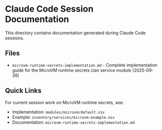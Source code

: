 # Claude Code Session Documentation

This directory contains documentation generated during Claude Code sessions.

## Files

- `microvm-runtime-secrets-implementation.md` - Complete implementation guide for the MicroVM runtime secrets clan service module (2025-09-26)

## Quick Links

For current session work on MicroVM runtime secrets, see:
- Implementation: `modules/microvm/default.nix`
- Example: `inventory/services/microvm-example.nix`
- Documentation: `microvm-runtime-secrets-implementation.md`